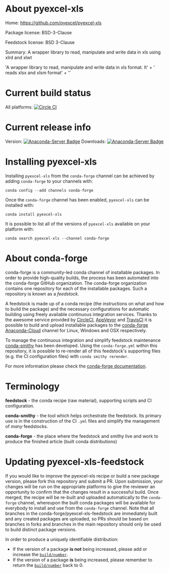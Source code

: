 About pyexcel-xls
=================

Home: https://github.com/pyexcel/pyexcel-xls

Package license: BSD-3-Clause

Feedstock license: BSD 3-Clause

Summary: A wrapper library to read, manipulate and write data in xls using xlrd and xlwt

'A wrapper library to read, manipulate and write data in xls format. It' +
' reads xlsx and xlsm format' +
''


Current build status
====================

All platforms: [![Circle CI](https://circleci.com/gh/conda-forge/pyexcel-xls-feedstock.svg?style=shield)](https://circleci.com/gh/conda-forge/pyexcel-xls-feedstock)

Current release info
====================
Version: [![Anaconda-Server Badge](https://anaconda.org/conda-forge/pyexcel-xls/badges/version.svg)](https://anaconda.org/conda-forge/pyexcel-xls)
Downloads: [![Anaconda-Server Badge](https://anaconda.org/conda-forge/pyexcel-xls/badges/downloads.svg)](https://anaconda.org/conda-forge/pyexcel-xls)

Installing pyexcel-xls
======================

Installing `pyexcel-xls` from the `conda-forge` channel can be achieved by adding `conda-forge` to your channels with:

```
conda config --add channels conda-forge
```

Once the `conda-forge` channel has been enabled, `pyexcel-xls` can be installed with:

```
conda install pyexcel-xls
```

It is possible to list all of the versions of `pyexcel-xls` available on your platform with:

```
conda search pyexcel-xls --channel conda-forge
```


About conda-forge
=================

conda-forge is a community-led conda channel of installable packages.
In order to provide high-quality builds, the process has been automated into the
conda-forge GitHub organization. The conda-forge organization contains one repository
for each of the installable packages. Such a repository is known as a *feedstock*.

A feedstock is made up of a conda recipe (the instructions on what and how to build
the package) and the necessary configurations for automatic building using freely
available continuous integration services. Thanks to the awesome service provided by
[CircleCI](https://circleci.com/), [AppVeyor](http://www.appveyor.com/)
and [TravisCI](https://travis-ci.org/) it is possible to build and upload installable
packages to the [conda-forge](https://anaconda.org/conda-forge)
[Anaconda-Cloud](http://docs.anaconda.org/) channel for Linux, Windows and OSX respectively.

To manage the continuous integration and simplify feedstock maintenance
[conda-smithy](http://github.com/conda-forge/conda-smithy) has been developed.
Using the ``conda-forge.yml`` within this repository, it is possible to re-render all of
this feedstock's supporting files (e.g. the CI configuration files) with ``conda smithy rerender``.

For more information please check the [conda-forge documentation](https://conda-forge.org/docs/).

Terminology
===========

**feedstock** - the conda recipe (raw material), supporting scripts and CI configuration.

**conda-smithy** - the tool which helps orchestrate the feedstock.
                   Its primary use is in the construction of the CI ``.yml`` files
                   and simplify the management of *many* feedstocks.

**conda-forge** - the place where the feedstock and smithy live and work to
                  produce the finished article (built conda distributions)


Updating pyexcel-xls-feedstock
==============================

If you would like to improve the pyexcel-xls recipe or build a new
package version, please fork this repository and submit a PR. Upon submission,
your changes will be run on the appropriate platforms to give the reviewer an
opportunity to confirm that the changes result in a successful build. Once
merged, the recipe will be re-built and uploaded automatically to the
`conda-forge` channel, whereupon the built conda packages will be available for
everybody to install and use from the `conda-forge` channel.
Note that all branches in the conda-forge/pyexcel-xls-feedstock are
immediately built and any created packages are uploaded, so PRs should be based
on branches in forks and branches in the main repository should only be used to
build distinct package versions.

In order to produce a uniquely identifiable distribution:
 * If the version of a package **is not** being increased, please add or increase
   the [``build/number``](http://conda.pydata.org/docs/building/meta-yaml.html#build-number-and-string).
 * If the version of a package **is** being increased, please remember to return
   the [``build/number``](http://conda.pydata.org/docs/building/meta-yaml.html#build-number-and-string)
   back to 0.
